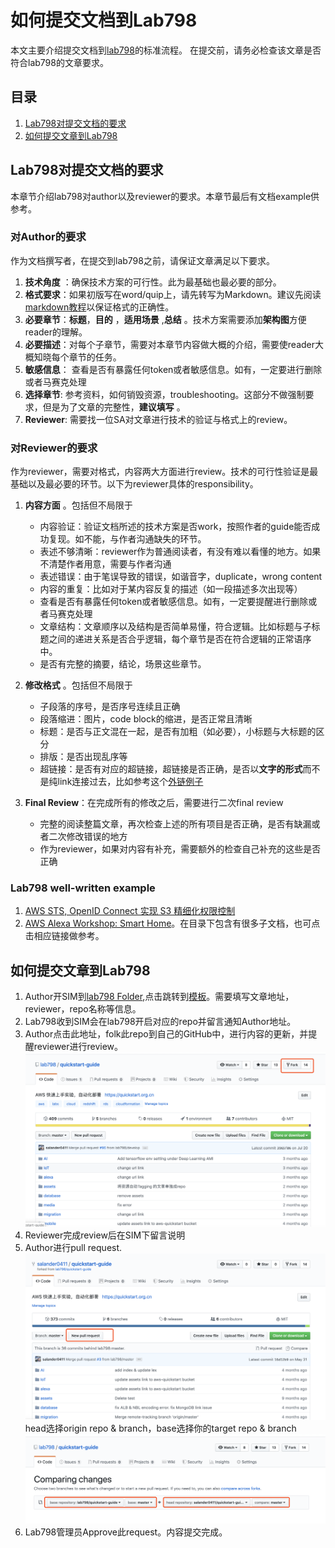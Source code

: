 # 如何提交文档到Lab798

本文主要介绍提交文档到[lab798](https://github.com/lab798)的标准流程。
在提交前，请务必检查该文章是否符合lab798的文章要求。

## 目录
1. [Lab798对提交文档的要求](#Lab798对提交文档的要求)
1. [如何提交文章到Lab798](#如何提交文章到Lab798)

## Lab798对提交文档的要求

本章节介绍lab798对author以及reviewer的要求。本章节最后有文档example供参考。

### **对Author的要求**    
作为文档撰写者，在提交到lab798之前，请保证文章满足以下要求。
1. **技术角度** ：确保技术方案的可行性。此为最基础也最必要的部分。
1. **格式要求**：如果初版写在word/quip上，请先转写为Markdown。建议先阅读[markdown教程](http://www.markdown.cn/)以保证格式的正确性。
1. **必要章节**：**标题**，**目的** ，**适用场景** ,**总结** 。技术方案需要添加**架构图**方便reader的理解。
1. **必要描述**：对每个子章节，需要对本章节内容做大概的介绍，需要使reader大概知晓每个章节的任务。
1. **敏感信息**： 查看是否有暴露任何token或者敏感信息。如有，一定要进行删除或者马赛克处理
1. **选择章节**: 参考资料，如何销毁资源，troubleshooting。这部分不做强制要求，但是为了文章的完整性，**建议填写** 。
1. **Reviewer**: 需要找一位SA对文章进行技术的验证与格式上的review。

### **对Reviewer的要求**    
作为reviewer，需要对格式，内容两大方面进行review。技术的可行性验证是最基础以及最必要的环节。以下为reviewer具体的responsibility。
1. **内容方面** 。包括但不局限于
   - 内容验证：验证文档所述的技术方案是否work，按照作者的guide能否成功复现。如不能，与作者沟通缺失的环节。
   - 表述不够清晰：reviewer作为普通阅读者，有没有难以看懂的地方。如果不清楚作者用意，需要与作者沟通
   - 表述错误：由于笔误导致的错误，如谐音字，duplicate，wrong content
   - 内容的重复：比如对于某内容反复的描述（如一段描述多次出现等）
   - 查看是否有暴露任何token或者敏感信息。如有，一定要提醒进行删除或者马赛克处理
   - 文章结构：文章顺序以及结构是否简单易懂，符合逻辑。比如标题与子标题之间的递进关系是否合乎逻辑，每个章节是否在符合逻辑的正常语序中。
   - 是否有完整的摘要，结论，场景这些章节。

1. **修改格式** 。包括但不局限于
   - 子段落的序号，是否序号连续且正确
   - 段落缩进：图片，code block的缩进，是否正常且清晰
   - 标题：是否与正文混在一起，是否有加粗（如必要），小标题与大标题的区分
   - 排版：是否出现乱序等
   - 超链接：是否有对应的超链接，超链接是否正确，是否以**文字的形式**而不是纯link连接过去，比如参考这个[外链例子](http://www.markdown.cn/)

1. **Final Review**：在完成所有的修改之后，需要进行二次final review
   - 完整的阅读整篇文章，再次检查上述的所有项目是否正确，是否有缺漏或者二次修改错误的地方
   - 作为reviewer，如果对内容有补充，需要额外的检查自己补充的这些是否正确

### **Lab798 well-written example**
1. [AWS STS, OpenID Connect 实现 S3 精细化权限控制](https://github.com/lab798/aws-s3-sts-openid-lab)
1. [AWS Alexa Workshop: Smart Home](https://github.com/lab798/aws-alexa-workshop-smarthome)。在目录下包含有很多子文档，也可点击相应链接做参考。

## 如何提交文章到Lab798
1. Author开SIM到[lab798 Folder](https://sim.amazon.com/issues/search?q=status:Open%20in:4b47d75a-a845-48d5-ba89-88a92b2c2684&sort=lastUpdatedDate%20desc&mode=auto),点击跳转到[模板]()。需要填写文章地址，reviewer，repo名称等信息。
1. Lab798收到SIM会在lab798开启对应的repo并留言通知Author地址。
1. Author点击此地址，folk此repo到自己的GitHub中，进行内容的更新，并提醒reviewer进行review。
   ![](img/how-to-folk.png)
1. Reviewer完成review后在SIM下留言说明
1. Author进行pull request. 
   ![](img/new-pull-request.png) 
   head选择origin repo & branch，base选择你的target repo & branch
   ![](img/pull-request-details.png)
1. Lab798管理员Approve此request。内容提交完成。
